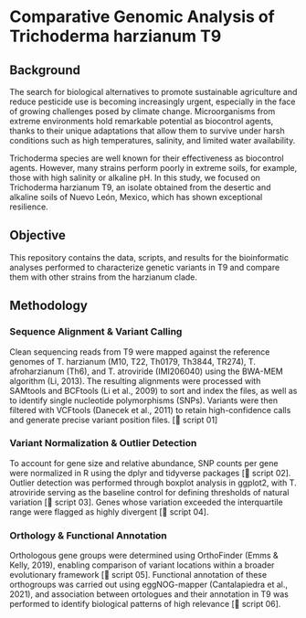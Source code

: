 # Comparative Genomic Analysis of Trichoderma harzianum T9

## Background

The search for biological alternatives to promote sustainable agriculture and reduce pesticide use is becoming increasingly urgent, especially in the face of growing challenges posed by climate change. Microorganisms from extreme environments hold remarkable potential as biocontrol agents, thanks to their unique adaptations that allow them to survive under harsh conditions such as high temperatures, salinity, and limited water availability.

Trichoderma species are well known for their effectiveness as biocontrol agents. However, many strains perform poorly in extreme soils, for example, those with high salinity or alkaline pH. In this study, we focused on Trichoderma harzianum T9, an isolate obtained from the desertic and alkaline soils of Nuevo León, Mexico, which has shown exceptional resilience.

## Objective

This repository contains the data, scripts, and results for the bioinformatic analyses performed to characterize genetic variants in T9 and compare them with other strains from the harzianum clade.

## Methodology

### Sequence Alignment & Variant Calling
Clean sequencing reads from T9 were mapped against the reference genomes of T. harzianum (M10, T22, Th0179, Th3844, TR274), T. afroharzianum (Th6), and T. atroviride (IMI206040) using the BWA-MEM algorithm (Li, 2013). The resulting alignments were processed with SAMtools and BCFtools (Li et al., 2009) to sort and index the files, as well as to identify single nucleotide polymorphisms (SNPs). Variants were then filtered with VCFtools (Danecek et al., 2011) to retain high-confidence calls and generate precise variant position files. [🔶 script 01]

### Variant Normalization & Outlier Detection
To account for gene size and relative abundance, SNP counts per gene were normalized in R using the dplyr and tidyverse packages [🔶 script 02]. Outlier detection was performed through boxplot analysis in ggplot2, with T. atroviride serving as the baseline control for defining thresholds of natural variation [🔶 script 03]. Genes whose variation exceeded the interquartile range were flagged as highly divergent [🔶 script 04].

### Orthology & Functional Annotation
Orthologous gene groups were determined using OrthoFinder (Emms & Kelly, 2019), enabling comparison of variant locations within a broader evolutionary framework [🔶 script 05]. Functional annotation of these orthogroups was carried out using eggNOG-mapper (Cantalapiedra et al., 2021), and association between ortologues and their annotation in T9 was performed to identify biological patterns of high relevance [🔶 script 06]. 
